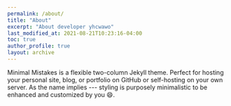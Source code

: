 ```yaml
---
permalink: /about/
title: "About"
excerpt: "About developer yhcwawo"
last_modified_at: 2021-08-21T10:23:16-04:00
toc: true
author_profile: true
layout: archive
---
```


Minimal Mistakes is a flexible two-column Jekyll theme. Perfect for hosting your personal site, blog, or portfolio on GitHub or self-hosting on your own server. As the name implies --- styling is purposely minimalistic to be enhanced and customized by you :smile:.



